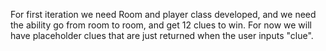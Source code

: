 For first iteration we need Room and player class developed, and we need the ability go from room to room, and get 12 clues to win. For now we will have placeholder clues that are just returned when the user inputs "clue".
